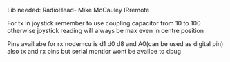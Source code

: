 Lib needed:
RadioHead- Mike McCauley
IRremote



For tx in joystick remember to use coupling capacitor from 10 to 100 otherwise joystick reading will always be max even in centre position

Pins availiabe for rx nodemcu is d1 d0 d8 and A0(can be used as digital pin) also tx and rx pins but serial montior wont be availbe to dbug
